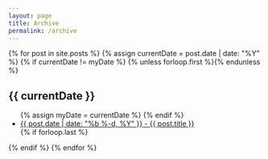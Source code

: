 ```yaml
---
layout: page
title: Archive
permalink: /archive
---
```


<section class="archive-post-list">
{% for post in site.posts %}
       {% assign currentDate = post.date | date: "%Y" %}
       {% if currentDate != myDate %}
           {% unless forloop.first %}</ul>{% endunless %}
           <h1>{{ currentDate }}</h1>
           <ul>
           {% assign myDate = currentDate %}
       {% endif %}
       <li><a href="{{ post.url }}"><span>{{ post.date | date: "%b %-d, %Y" }}</span> - {{ post.title }}</a></li>
       {% if forloop.last %}</ul>{% endif %}
   {% endfor %}
</section>